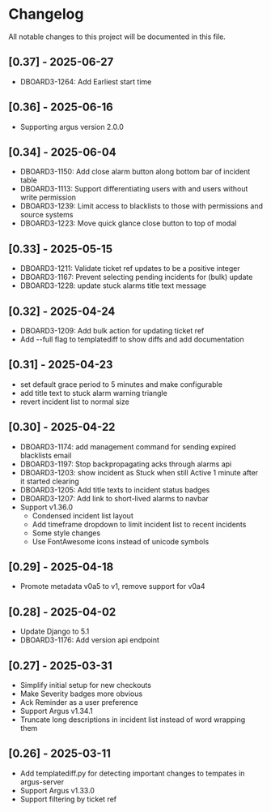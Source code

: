# Changelog

All notable changes to this project will be documented in this file.

## [0.37] - 2025-06-27
- DBOARD3-1264: Add Earliest start time
  
## [0.36] - 2025-06-16
- Supporting argus version 2.0.0
  
## [0.34] - 2025-06-04
- DBOARD3-1150: Add close alarm button along bottom bar of incident table
- DBOARD3-1113: Support differentiating users with and users without write permission
- DBOARD3-1239: Limit access to blacklists to those with permissions and source systems
- DBOARD3-1223: Move quick glance close button to top of modal

## [0.33] - 2025-05-15
- DBOARD3-1211: Validate ticket ref updates to be a positive integer
- DBOARD3-1167: Prevent selecting pending incidents for (bulk) update
- DBOARD3-1228: update stuck alarms title text message

## [0.32] - 2025-04-24
- DBOARD3-1209: Add bulk action for updating ticket ref
- Add --full flag to templatediff to show diffs and add documentation

## [0.31] - 2025-04-23
- set default grace period to 5 minutes and make configurable
- add title text to stuck alarm warning triangle
- revert incident list to normal size

## [0.30] - 2025-04-22
- DBOARD3-1174: add management command for sending expired blacklists email
- DBOARD3-1197: Stop backpropagating acks through alarms api
- DBOARD3-1203: show incident as Stuck when still Active 1 minute after it started clearing
- DBOARD3-1205: Add title texts to incident status badges
- DBOARD3-1207: Add link to short-lived alarms to navbar
- Support v1.36.0
  - Condensed incident list layout
  - Add timeframe dropdown to limit incident list to recent incidents
  - Some style changes
  - Use FontAwesome icons instead of unicode symbols

## [0.29] - 2025-04-18
- Promote metadata v0a5 to v1, remove support for v0a4

## [0.28] - 2025-04-02
- Update Django to 5.1
- DBOARD3-1176: Add version api endpoint

## [0.27] - 2025-03-31
- Simplify initial setup for new checkouts
- Make Severity badges more obvious
- Ack Reminder as a user preference
- Support Argus v1.34.1
- Truncate long descriptions in incident list instead of word wrapping them

## [0.26] - 2025-03-11
- Add templatediff.py for detecting important changes to tempates in argus-server
- Support Argus v1.33.0
- Support filtering by ticket ref
